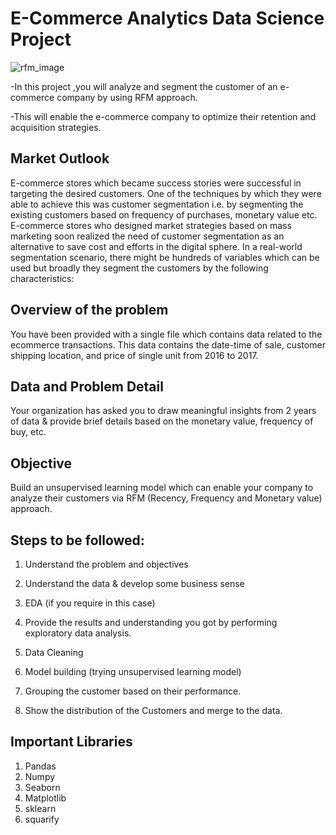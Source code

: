 
# E-Commerce Analytics  Data Science Project

![rfm_image](https://user-images.githubusercontent.com/92949677/171182616-4ead082c-9701-48ab-96cd-7618da562413.png)

-In this project ,you will analyze and segment the customer of an e-commerce company by using  RFM approach.

-This will enable the e-commerce company to optimize their retention and acquisition strategies. 





## Market Outlook
 
E-commerce stores which became success stories were successful in targeting the desired customers. One of the techniques by which they were able to achieve this was customer segmentation i.e. by segmenting the existing customers based on frequency of purchases, monetary value etc. E-commerce stores who designed market strategies based on mass marketing soon realized the need of customer segmentation as an alternative to save cost and efforts in the digital sphere. In a real-world segmentation scenario, there might be hundreds of variables which can be used but broadly they segment the customers by the following characteristics:
## Overview of the problem 

You have been provided with a single file which contains data related to the ecommerce transactions. This data contains the date-time of sale, customer shipping location, and price of single unit from 2016 to 2017.

## Data and Problem Detail 

Your organization has asked you to draw meaningful insights from 2 years of data & provide brief details based on the monetary value, frequency of buy, etc. 
## Objective

Build an unsupervised learning model which can enable your company to analyze their customers via RFM (Recency, Frequency and Monetary value) approach.

## Steps to be followed:

1. Understand the problem and objectives 

2. Understand the data & develop some business sense

3. EDA (if you require in this case) 

4. Provide the results and understanding you got by performing exploratory data analysis. 
5. Data Cleaning 
6. Model building (trying unsupervised learning model) 
7. Grouping the customer based on their performance.
8. Show the distribution of the Customers and merge to the data.

## Important Libraries

1. Pandas
2. Numpy
3. Seaborn
4. Matplotlib
5. sklearn
6. squarify

